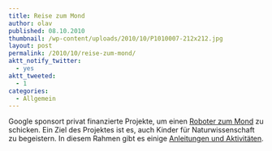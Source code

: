 ```yaml
---
title: Reise zum Mond
author: olav
published: 08.10.2010
thumbnail: /wp-content/uploads/2010/10/P1010007-212x212.jpg
layout: post
permalink: /2010/10/reise-zum-mond/
aktt_notify_twitter:
  - yes
aktt_tweeted:
  - 1
categories:
  - Allgemein
---
```

Google sponsort privat finanzierte Projekte, um einen [Roboter zum Mond][1] zu schicken. Ein Ziel des Projektes ist es, auch Kinder für Naturwissenschaft zu begeistern. In diesem Rahmen gibt es einige [Anleitungen und Aktivitäten][2].

 [1]: http://www.googlelunarxprize.org/ "Google Xprize"
 [2]: http://www.googlelunarxprize.org/lunar/education/learning-guides
